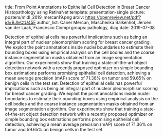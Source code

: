 title: From Point Annotations to Epithelial Cell Detection in Breast Cancer Histopathology using RetinaNet
template: presentation-single
picture: posters/midl_2019_mercan19.png
arxiv: https://openreview.net/pdf?id=BJlvCtU45E
author_list: Caner Mercan, Maschenka Balkenhol, Jeroen van der Laak, Francesco Ciompi
groups: pathology, diag
date: 2019-07-08

Detection of epithelial cells has powerful implications such as being an integral part of nuclear pleomorphism scoring for breast cancer grading. We exploit the point annotations inside nuclei boundaries to estimate their bounding boxes using empirical analysis on the cell bodies and the coarse instance segmentation masks obtained from an image segmentation algorithm. Our experiments show that training a state-of-the-art object detection network with a recently proposed optimizer on simple bounding box estimations performs promising epithelial cell detection, achieving a mean average precision (mAP) score of 71.36% on tumor and 59.65% on benign cells in the test set.
Detection of epithelial cells has powerful implications such as being an integral part of nuclear pleomorphism scoring for breast cancer grading. We exploit the point annotations inside nuclei boundaries to estimate their bounding boxes using empirical analysis on the cell bodies and the coarse instance segmentation masks obtained from an image segmentation algorithm. Our experiments show that training a state-of-the-art object detection network with a recently proposed optimizer on simple bounding box estimations performs promising epithelial cell detection, achieving a mean average precision (mAP) score of 71.36% on tumor and 59.65% on benign cells in the test set.
